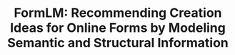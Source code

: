 ---
layout: default
title: 'FormLM: Recommending Creation Ideas for Online Forms by Modeling Semantic and Structural Information'
authors: <strong>Yijia Shao</strong>, Mengyu Zhou, Yifan Zhong, Tao Wu, Hongwei Han, Gideon Huang, Dongmei Zhang
publication: ''
year: 2022.7
pdf: ''
code: ''
---